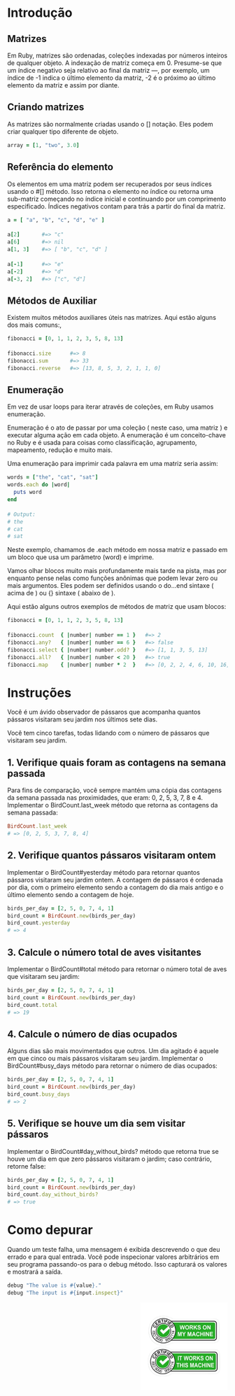 # Introdução
## Matrizes
Em Ruby, matrizes são ordenadas, coleções indexadas por números inteiros de qualquer objeto. A indexação de matriz começa em 0. Presume-se que um índice negativo seja relativo ao final da matriz —, por exemplo, um índice de -1 indica o último elemento da matriz, -2 é o próximo ao último elemento da matriz e assim por diante.

## Criando matrizes
As matrizes são normalmente criadas usando o [] notação. Eles podem criar qualquer tipo diferente de objeto.

``` ruby
array = [1, "two", 3.0]
```

## Referência do elemento
Os elementos em uma matriz podem ser recuperados por seus índices usando o #[] método. Isso retorna o elemento no índice ou retorna uma sub-matriz começando no índice inicial e continuando por um comprimento especificado. Índices negativos contam para trás a partir do final da matriz.

``` ruby
a = [ "a", "b", "c", "d", "e" ]

a[2]       #=> "c"
a[6]       #=> nil
a[1, 3]    #=> [ "b", "c", "d" ]

a[-1]      #=> "e"
a[-2]      #=> "d"
a[-3, 2]   #=> ["c", "d"]
```

## Métodos de Auxiliar
Existem muitos métodos auxiliares úteis nas matrizes. Aqui estão alguns dos mais comuns:,

``` ruby
fibonacci = [0, 1, 1, 2, 3, 5, 8, 13]

fibonacci.size      #=> 8
fibonacci.sum       #=> 33
fibonacci.reverse   #=> [13, 8, 5, 3, 2, 1, 1, 0]
```

## Enumeração
Em vez de usar loops para iterar através de coleções, em Ruby usamos enumeração.

Enumeração é o ato de passar por uma coleção ( neste caso, uma matriz ) e executar alguma ação em cada objeto. A enumeração é um conceito-chave no Ruby e é usada para coisas como classificação, agrupamento, mapeamento, redução e muito mais.

Uma enumeração para imprimir cada palavra em uma matriz seria assim:

``` ruby
words = ["the", "cat", "sat"]
words.each do |word|
  puts word
end

# Output:
# the
# cat
# sat
```

Neste exemplo, chamamos de .each método em nossa matriz e passado em um bloco que usa um parâmetro (word) e imprime.

Vamos olhar blocos muito mais profundamente mais tarde na pista, mas por enquanto pense nelas como funções anônimas que podem levar zero ou mais argumentos. Eles podem ser definidos usando o do...end sintaxe ( acima de ) ou {} sintaxe ( abaixo de ).

Aqui estão alguns outros exemplos de métodos de matriz que usam blocos:

``` ruby
fibonacci = [0, 1, 1, 2, 3, 5, 8, 13]

fibonacci.count  { |number| number == 1 }   #=> 2
fibonacci.any?   { |number| number == 6 }   #=> false
fibonacci.select { |number| number.odd? }   #=> [1, 1, 3, 5, 13]
fibonacci.all?   { |number| number < 20 }   #=> true
fibonacci.map    { |number| number * 2  }   #=> [0, 2, 2, 4, 6, 10, 16, 26]
```

# Instruções
Você é um ávido observador de pássaros que acompanha quantos pássaros visitaram seu jardim nos últimos sete dias.

Você tem cinco tarefas, todas lidando com o número de pássaros que visitaram seu jardim.

## 1. Verifique quais foram as contagens na semana passada
Para fins de comparação, você sempre mantém uma cópia das contagens da semana passada nas proximidades, que eram: 0, 2, 5, 3, 7, 8 e 4. Implementar o BirdCount.last_week método que retorna as contagens da semana passada:

``` ruby
BirdCount.last_week
# => [0, 2, 5, 3, 7, 8, 4]
```

## 2. Verifique quantos pássaros visitaram ontem
Implementar o BirdCount#yesterday método para retornar quantos pássaros visitaram seu jardim ontem. A contagem de pássaros é ordenada por dia, com o primeiro elemento sendo a contagem do dia mais antigo e o último elemento sendo a contagem de hoje.

``` ruby
birds_per_day = [2, 5, 0, 7, 4, 1]
bird_count = BirdCount.new(birds_per_day)
bird_count.yesterday
# => 4
```

## 3. Calcule o número total de aves visitantes
Implementar o BirdCount#total método para retornar o número total de aves que visitaram seu jardim:

``` ruby
birds_per_day = [2, 5, 0, 7, 4, 1]
bird_count = BirdCount.new(birds_per_day)
bird_count.total
# => 19
```

## 4. Calcule o número de dias ocupados
Alguns dias são mais movimentados que outros. Um dia agitado é aquele em que cinco ou mais pássaros visitaram seu jardim. Implementar o BirdCount#busy_days método para retornar o número de dias ocupados:

``` ruby
birds_per_day = [2, 5, 0, 7, 4, 1]
bird_count = BirdCount.new(birds_per_day)
bird_count.busy_days
# => 2
```

## 5. Verifique se houve um dia sem visitar pássaros
Implementar o BirdCount#day_without_birds? método que retorna true se houve um dia em que zero pássaros visitaram o jardim; caso contrário, retorne false:

``` ruby
birds_per_day = [2, 5, 0, 7, 4, 1]
bird_count = BirdCount.new(birds_per_day)
bird_count.day_without_birds?
# => true
```

# Como depurar
Quando um teste falha, uma mensagem é exibida descrevendo o que deu errado e para qual entrada. Você pode inspecionar valores arbitrários em seu programa passando-os para o debug método. Isso capturará os valores e mostrará a saída.

``` ruby
debug "The value is #{value}."
debug "The input is #{input.inspect}"
```

<div><img align="right" src="../assets/my_machine.png" alt="my_machine" width="200"></div>